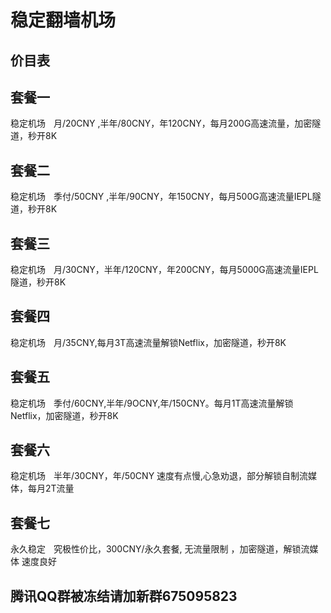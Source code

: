 # 稳定翻墙机场

## 价目表

## 套餐一
稳定机场ㅤ月/20CNY ,半年/80CNY，年120CNY，每月200G高速流量，加密隧道，秒开8K

## 套餐二
稳定机场ㅤ季付/50CNY ,半年/90CNY，年150CNY，每月500G高速流量IEPL隧道，秒开8K

## 套餐三
稳定机场ㅤ月/30CNY，半年/120CNY，年200CNY，每月5000G高速流量IEPL隧道，秒开8K

## 套餐四
稳定机场ㅤ月/35CNY,每月3T高速流量解锁Netflix，加密隧道，秒开8K

## 套餐五
稳定机场ㅤ季付/60CNY,半年/9OCNY,年/150CNY。每月1T高速流量解锁Netflix，加密隧道，秒开8K

## 套餐六
稳定机场ㅤ半年/30CNY，年/50CNY 速度有点慢,心急劝退，部分解锁自制流媒体，每月2T流量

## 套餐七
永久稳定ㅤ究极性价比，300CNY/永久套餐, 无流量限制 ，加密隧道，解锁流媒体 速度良好

## 腾讯QQ群被冻结请加新群675095823
